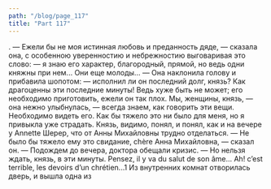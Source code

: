 ```yaml
---
path: "/blog/page_117"
title: "Part 117"
---
```


.
— Ежели бы не моя истинная любовь и преданность дяде, — сказала она, с особенною уверенностию и небрежностию выговаривая это слово: — я знаю его характер, благородный, прямой, но ведь одни княжны при нем... Они еще молоды... — Она наклонила голову и прибавила шопотом: — исполнил ли он последний долг, князь? Как драгоценны эти последние минуты! Ведь хуже быть не может; его необходимо приготовить, ежели он так плох. Мы, женщины, князь, — она нежно улыбнулась, — всегда знаем, как говорить эти вещи. Необходимо видеть его. Как бы тяжело это ни было для меня, но я привыкла уже страдать.
Князь, видимо, понял, и понял, как и на вечере у Annette Шерер, что от Анны Михайловны трудно отделаться.
— Не было бы тяжело ему это свидание, chère Анна Михайловна, — сказал он. — Подождем до вечера, доктора обещали кризис.
— Но нельзя ждать, князь, в эти минуты. Pensez, il у va du salut de son âme... Ah! c’est terrible, les devoirs d’un chrétien...1
Из внутренних комнат отворилась дверь, и вышла одна из 
